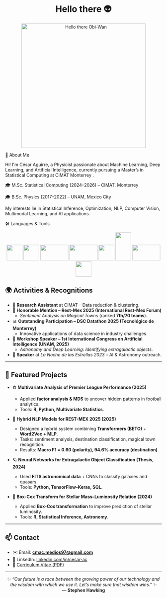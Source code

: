 <h1 align="center">Hello there 👽</h1>

<p align="center">
  <img src="https://media1.tenor.com/m/0Akz_GWDQyQAAAAd/star-wars-hello-there.gif" alt="Hello there Obi-Wan" width="400"/>
</p>


👋 About Me

Hi! I'm César Aguirre, a Physicist passionate about Machine Learning, Deep Learning, and Artificial Intelligence, currently pursuing a Master’s in Statistical Computing at CIMAT Monterrey
.

🎓 M.Sc. Statistical Computing (2024–2026) – CIMAT, Monterrey

🎓 B.Sc. Physics (2017–2022) – UNAM, Mexico City

My interests lie in Statistical Inference, Optimization, NLP, Computer Vision, Multimodal Learning, and AI applications.


🛠️ Languages & Tools
<p align="center"> <img src="https://cdn.jsdelivr.net/gh/devicons/devicon/icons/python/python-original.svg" width="50" height="50"/> <img src="https://cdn.jsdelivr.net/gh/devicons/devicon/icons/r/r-original.svg" width="50" height="50"/> <img src="https://cdn.jsdelivr.net/gh/devicons/devicon/icons/cplusplus/cplusplus-original.svg" width="90" height="50"/> <img src="https://upload.wikimedia.org/wikipedia/commons/thumb/d/d7/Sql_data_base_with_logo.svg/1920px-Sql_data_base_with_logo.svg.png" width="90" height="50"/> <img src="https://cdn.jsdelivr.net/gh/devicons/devicon/icons/tensorflow/tensorflow-original.svg" width="50" height="50"/> <img src="https://cdn.jsdelivr.net/gh/devicons/devicon/icons/pytorch/pytorch-original.svg" width="50" height="90"/> <img src="https://upload.wikimedia.org/wikipedia/commons/0/05/Scikit_learn_logo_small.svg" width="90" height="50"/> <img src="https://huggingface.co/front/assets/huggingface_logo-noborder.svg" width="50" height="50"/> </p>

## 🌍 Activities & Recognitions  

- 🔬 **Research Assistant** at CIMAT – Data reduction & clustering.  
- 🏅 **Honorable Mention – Rest-Mex 2025 (International Rest-Mex Forum)**  
  - *Sentiment Analysis on Magical Towns* (ranked **7th/70 teams**).  
- 📊 **Outstanding Participation – DSC Datathon 2025 (Tecnológico de Monterrey)**  
  - Innovative applications of data science in industry challenges.  
- 🧭 **Workshop Speaker – 1st International Congress on Artificial Intelligence (UNAM, 2025)**  
  - *Astronomy and Deep Learning: Identifying extragalactic objects.*
- 🎤 **Speaker** at *La Noche de las Estrellas 2023* – AI & Astronomy outreach. 

---

## 🚀 Featured Projects  

- ⚽ **Multivariate Analysis of Premier League Performance (2025)**  
  - Applied **factor analysis & MDS** to uncover hidden patterns in football analytics.  
  - Tools: **R, Python, Multivariate Statistics**.  

- 🤖 **Hybrid NLP Models for REST-MEX 2025 (2025)**  
  - Designed a hybrid system combining **Transformers (BETO)** + **Word2Vec + MLP**.  
  - Tasks: sentiment analysis, destination classification, magical town recognition.  
  - Results: **Macro F1 = 0.60 (polarity), 94.6% accuracy (destination)**.  

- 🪐 **Neural Networks for Extragalactic Object Classification (Thesis, 2024)**  
  - Used **FITS astronomical data** + CNNs to classify galaxies and quasars.  
  - Tools: **Python, TensorFlow-Keras, SQL**.  

- 🌟 **Box-Cox Transform for Stellar Mass–Luminosity Relation (2024)**  
  - Applied **Box-Cox transformation** to improve prediction of stellar luminosity.  
  - Tools: **R, Statistical Inference, Astronomy**.  

---

## 📫 Contact  

- ✉️ Email: **[cmac.medios97@gmail.com](mailto:cesar.aguirre@cimat.mx)**  
- 💼 LinkedIn: [linkedin.com/in/cesar-ac](https://www.linkedin.com/in/cesar-ac)  
- 📄 [Curriculum Vitae (PDF)](https://github.com/CesarArcano97/CV/blob/main/CV_Corto_CMAC.pdf)  

---

<p align="center">
✨ <i>“Our future is a race between the growing power of our technology and the wisdom with which we use it. Let’s make sure that wisdom wins.”</i> ✨  
<br>— <b>Stephen Hawking</b>
</p>



<!--
**CesarArcano97/CesarArcano97** is a ✨ _special_ ✨ repository because its `README.md` (this file) appears on your GitHub profile.

Here are some ideas to get you started:

- 🔭 I’m currently working on ...
- 🌱 I’m currently learning ...
- 👯 I’m looking to collaborate on ...
- 🤔 I’m looking for help with ...
- 💬 Ask me about ...
- 📫 How to reach me: ...
- 😄 Pronouns: ...
- ⚡ Fun fact: ...
-->
